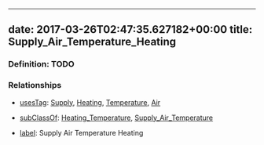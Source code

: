
---
date: 2017-03-26T02:47:35.627182+00:00
title: Supply_Air_Temperature_Heating
---
### Definition: TODO

### Relationships

* [usesTag](https://brickschema.org/schema/1.0/BrickFrame#usesTag): [Supply](https://brickschema.org/schema/1.0/BrickTag#Supply), [Heating](https://brickschema.org/schema/1.0/BrickTag#Heating), [Temperature](https://brickschema.org/schema/1.0/BrickTag#Temperature), [Air](https://brickschema.org/schema/1.0/BrickTag#Air)

* [subClassOf](http://www.w3.org/2000/01/rdf-schema#subClassOf): [Heating_Temperature](https://brickschema.org/schema/1.0/Brick#Heating_Temperature), [Supply_Air_Temperature](https://brickschema.org/schema/1.0/Brick#Supply_Air_Temperature)

* [label](http://www.w3.org/2000/01/rdf-schema#label): Supply Air Temperature Heating
